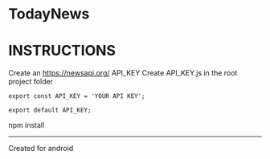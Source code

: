 ﻿# TodayNews

# INSTRUCTIONS

Create an https://newsapi.org/ API_KEY
Create API_KEY.js in the root project folder

```
export const API_KEY = 'YOUR API KEY';

export default API_KEY;

```

npm install

---

Created for android
